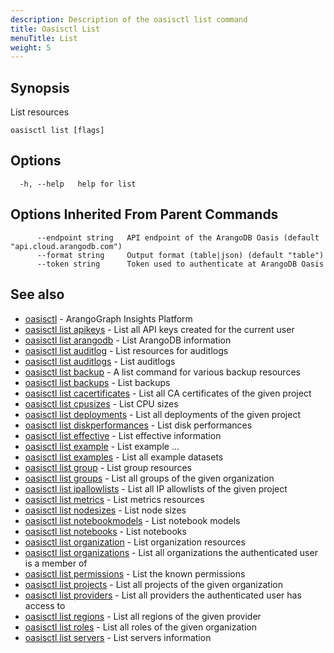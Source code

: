 ```yaml
---
description: Description of the oasisctl list command
title: Oasisctl List
menuTitle: List
weight: 5
---
```

## Synopsis
List resources

```
oasisctl list [flags]
```

## Options
```
  -h, --help   help for list
```

## Options Inherited From Parent Commands
```
      --endpoint string   API endpoint of the ArangoDB Oasis (default "api.cloud.arangodb.com")
      --format string     Output format (table|json) (default "table")
      --token string      Token used to authenticate at ArangoDB Oasis
```

## See also
* [oasisctl](../options.md)	 - ArangoGraph Insights Platform
* [oasisctl list apikeys](list-apikeys.md)	 - List all API keys created for the current user
* [oasisctl list arangodb](list-arangodb.md)	 - List ArangoDB information
* [oasisctl list auditlog](list-auditlog.md)	 - List resources for auditlogs
* [oasisctl list auditlogs](list-auditlogs.md)	 - List auditlogs
* [oasisctl list backup](list-backup.md)	 - A list command for various backup resources
* [oasisctl list backups](list-backups.md)	 - List backups
* [oasisctl list cacertificates](list-cacertificates.md)	 - List all CA certificates of the given project
* [oasisctl list cpusizes](list-cpusizes.md)	 - List CPU sizes
* [oasisctl list deployments](list-deployments.md)	 - List all deployments of the given project
* [oasisctl list diskperformances](list-diskperformances.md)	 - List disk performances
* [oasisctl list effective](list-effective.md)	 - List effective information
* [oasisctl list example](list-example.md)	 - List example ...
* [oasisctl list examples](list-examples.md)	 - List all example datasets
* [oasisctl list group](list-group.md)	 - List group resources
* [oasisctl list groups](list-groups.md)	 - List all groups of the given organization
* [oasisctl list ipallowlists](list-ipallowlists.md)	 - List all IP allowlists of the given project
* [oasisctl list metrics](list-metrics.md)	 - List metrics resources
* [oasisctl list nodesizes](list-nodesizes.md)	 - List node sizes
* [oasisctl list notebookmodels](list-notebookmodels.md)	 - List notebook models
* [oasisctl list notebooks](list-notebooks.md)	 - List notebooks
* [oasisctl list organization](list-organization.md)	 - List organization resources
* [oasisctl list organizations](list-organizations.md)	 - List all organizations the authenticated user is a member of
* [oasisctl list permissions](list-permissions.md)	 - List the known permissions
* [oasisctl list projects](list-projects.md)	 - List all projects of the given organization
* [oasisctl list providers](list-providers.md)	 - List all providers the authenticated user has access to
* [oasisctl list regions](list-regions.md)	 - List all regions of the given provider
* [oasisctl list roles](list-roles.md)	 - List all roles of the given organization
* [oasisctl list servers](list-servers.md)	 - List servers information


